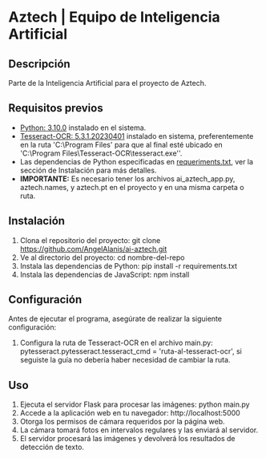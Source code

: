 # Aztech | Equipo de Inteligencia Artificial

## Descripción

Parte de la Inteligencia Artificial para el proyecto de Aztech.

## Requisitos previos
- [Python: 3.10.0](https://www.python.org/downloads/release/python-3100/) instalado en el sistema.
- [Tesseract-OCR: 5.3.1.20230401](https://digi.bib.uni-mannheim.de/tesseract/tesseract-ocr-w64-setup-5.3.1.20230401.exe)  instalado en sistema, preferentemente en la ruta 'C:\\Program Files' para que al final esté ubicado en 'C:\\Program Files\\Tesseract-OCR\\tesseract.exe''.
- Las dependencias de Python especificadas en [requeriments.txt](https://github.com/AngelAlanis/ai-aztech/blob/app/requirements.txt), ver la sección de Instalación para más detalles.
- **IMPORTANTE:** Es necesario tener los archivos ai_aztech_app.py, aztech.names, y aztech.pt en el proyecto y en una misma carpeta o ruta.



## Instalación
1. Clona el repositorio del proyecto: git clone https://github.com/AngelAlanis/ai-aztech.git
2. Ve al directorio del proyecto: cd nombre-del-repo
3. Instala las dependencias de Python: pip install -r requirements.txt
4. Instala las dependencias de JavaScript: npm install

## Configuración
Antes de ejecutar el programa, asegúrate de realizar la siguiente configuración:

1. Configura la ruta de Tesseract-OCR en el archivo main.py: pytesseract.pytesseract.tesseract_cmd = 'ruta-al-tesseract-ocr', si seguiste la guía no debería haber necesidad de cambiar la ruta.

## Uso
1. Ejecuta el servidor Flask para procesar las imágenes: python main.py
2. Accede a la aplicación web en tu navegador: http://localhost:5000
3. Otorga los permisos de cámara requeridos por la página web.
4. La cámara tomará fotos en intervalos regulares y las enviará al servidor.
5. El servidor procesará las imágenes y devolverá los resultados de detección de texto.
